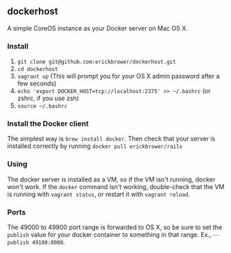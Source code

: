 ## dockerhost

A simple CoreOS instance as your Docker server on Mac OS X. 

### Install

1. `git clone git@github.com:erickbrower/dockerhost.git`
2. `cd dockerhost`
3. `vagrant up` (This will prompt you for your OS X admin password after a few seconds)
4. `echo 'export DOCKER_HOST=tcp://localhost:2375' >> ~/.bashrc` (or zshrc, if you use zsh)
5. `source ~/.bashrc`

### Install the Docker client

The simplest way is  `brew install docker`. Then check that your server is installed correctly by running `docker pull erickbrower/rails`


### Using 

The docker server is installed as a VM, so if the VM isn't running, docker won't work. If the `docker` command isn't working, double-check that the VM is running with `vagrant status`, or restart it with `vagrant reload`.

### Ports

The 49000 to 49900 port range is forwarded to OS X, so be sure to set the `publish` value for your docker container to something in that range. Ex., `--publish 49100:8080`. 
